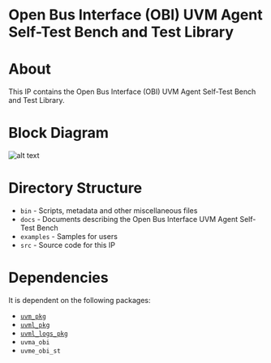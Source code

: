 # Open Bus Interface (OBI) UVM Agent Self-Test Bench and Test Library

# About
This IP contains the Open Bus Interface (OBI) UVM Agent Self-Test Bench and Test Library.

# Block Diagram
![alt text](./docs/tb_block_diagram.png "Open Bus Interface (OBI) UVM Agent Self-Test Bench Block Diagram")

# Directory Structure
* `bin` - Scripts, metadata and other miscellaneous files
* `docs` - Documents describing the Open Bus Interface UVM Agent Self-Test Bench
* `examples` - Samples for users
* `src` - Source code for this IP


# Dependencies
It is dependent on the following packages:

* [`uvm_pkg`](https://www.accellera.org/downloads/standards/uvm)
* [`uvml_pkg`](https://datum-technology-corporation.github.io/uvml/)
* [`uvml_logs_pkg`](https://datum-technology-corporation.github.io/uvml_logs/)
* `uvma_obi`
* `uvme_obi_st`
